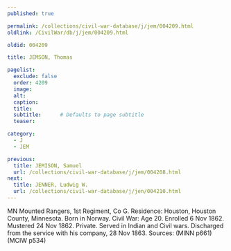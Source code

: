 ```yaml
---
published: true

permalink: /collections/civil-war-database/j/jem/004209.html
oldlink: /CivilWar/db/j/jem/004209.html

oldid: 004209

title: JEMSON, Thomas

pagelist:
  exclude: false
  order: 4209
  image: 
  alt:
  caption:
  title:
  subtitle:      # Defaults to page subtitle
  teaser:

category: 
  - J 
  - JEM

previous:
  title: JEMISON, Samuel
  url: /collections/civil-war-database/j/jem/004208.html  
next:
  title: JENNER, Ludwig W.
  url: /collections/civil-war-database/j/jen/004210.html   
---
```

MN Mounted Rangers, 1st Regiment, Co G. Residence: Houston, Houston County, Minnesota. Born in Norway. Civil War: Age 20. Enrolled 6 Nov 1862. Mustered 24 Nov 1862. Private. Served in Indian and Civil wars. Discharged from the service with his company, 28 Nov 1863. Sources: (MINN p661) (MCIW p534)